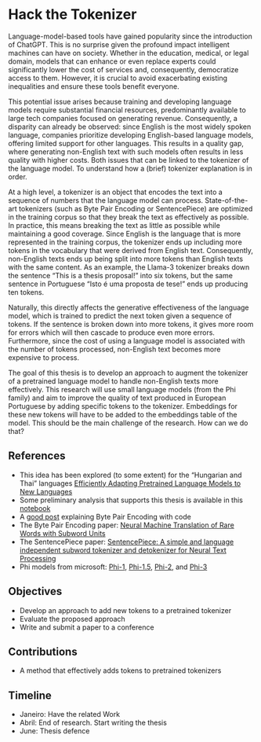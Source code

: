 # Hack the Tokenizer

Language-model-based tools have gained popularity since the introduction of ChatGPT. This is no surprise given the profound impact intelligent machines can have on society. Whether in the education, medical, or legal domain, models that can enhance or even replace experts could significantly lower the cost of services and, consequently, democratize access to them. However, it is crucial to avoid exacerbating existing inequalities and ensure these tools benefit everyone.  

This potential issue arises because training and developing language models require substantial financial resources, predominantly available to large tech companies focused on generating revenue. Consequently, a disparity can already be observed: since English is the most widely spoken language, companies prioritize developing English-based language models, offering limited support for other languages. This results in a quality gap, where generating non-English text with such models often results in less quality with higher costs. Both issues that can be linked to the tokenizer of the language model. To understand how a (brief) tokenizer explanation is in order.  

At a high level, a tokenizer is an object that encodes the text into a sequence of numbers that the language model can process. State-of-the-art tokenizers (such as Byte Pair Encoding or SentencePiece) are optimized in the training corpus so that they break the text as effectively as possible. In practice, this means breaking the text as little as possible while maintaining a good coverage. Since English is the language that is more represented in the training corpus, the tokenizer ends up including more tokens in the vocabulary that were derived from English text. Consequently, non-English texts ends up being split into more tokens than English texts with the same content. As an example, the Llama-3 tokenizer breaks down the sentence “This is a thesis proposal!” into six tokens, but the same sentence in Portuguese “Isto é uma proposta de tese!” ends up producing ten tokens. 

Naturally, this directly affects the generative effectiveness of the language model, which is trained to predict the next token given a sequence of tokens. If the sentence is broken down into more tokens, it gives more room for errors which will then cascade to produce even more errors. Furthermore, since the cost of using a language model is associated with the number of tokens processed, non-English text becomes more expensive to process. 

The goal of this thesis is to develop an approach to augment the tokenizer of a pretrained language model to handle non-English texts more effectively. This research will use small language models (from the Phi family) and aim to improve the quality of text produced in European Portuguese by adding specific tokens to the tokenizer. Embeddings for these new tokens will have to be added to the embeddings table of the model. This should be the main challenge of the research. How can we do that?  

## References 
- This idea has been explored (to some extent) for the “Hungarian and Thai” languages [Efficiently Adapting Pretrained Language Models to New Languages](https://arxiv.org/pdf/2311.05741)
- Some preliminary analysis that supports this thesis is available in this [notebook](https://github.com/hmosousa/tokens/blob/main/notebooks/main.ipynb) 
- A [good post](https://leimao.github.io/blog/Byte-Pair-Encoding/) explaining Byte Pair Encoding with code 
- The Byte Pair Encoding paper: [Neural Machine Translation of Rare Words with Subword Units](https://arxiv.org/pdf/1508.07909)  
- The SentencePiece paper: [SentencePiece: A simple and language independent subword tokenizer and detokenizer for Neural Text Processing](https://arxiv.org/pdf/1808.06226)  
- Phi models from microsoft: [Phi-1](https://huggingface.co/microsoft/phi-1), [Phi-1.5](https://huggingface.co/microsoft/phi-1_5), [Phi-2](https://huggingface.co/microsoft/phi-2), and [Phi-3](https://huggingface.co/microsoft/Phi-3-mini-4k-instruct) 

## Objectives 
- Develop an approach to add new tokens to a pretrained tokenizer 
- Evaluate the proposed approach  
- Write and submit a paper to a conference 

## Contributions 
- A method that effectively adds tokens to pretrained tokenizers  

## Timeline
- Janeiro: Have the related Work
- Abril: End of research. Start writing the thesis
- June: Thesis defence
